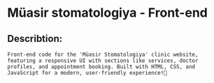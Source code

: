 # Müasir stomatologiya - Front-end

## Describtion:
```
Front-end code for the 'Müasir Stomatologiya' clinic website, featuring a responsive UI with sections like services, doctor profiles, and appointment booking. Built with HTML, CSS, and JavaScript for a modern, user-friendly experience!🚀
```

